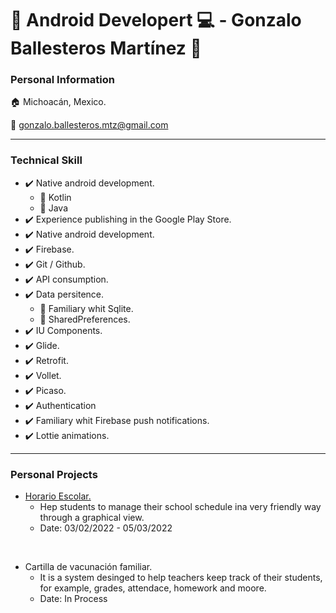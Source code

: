 # 📱 Android Developert 💻 - Gonzalo Ballesteros Martínez 🔋

### Personal Information
🏠  Michoacán, Mexico.

📧  gonzalo.ballesteros.mtz@gmail.com
___
### Technical Skill

* ✔️  Native android development.
    * 🔹    Kotlin
    * 🔹    Java
* ✔️  Experience publishing in the Google Play Store.
* ✔️  Native android development.
* ✔️  Firebase.
* ✔️  Git / Github.
* ✔️  API consumption.
* ✔️  Data persitence.
    * 🔹    Familiary whit Sqlite.
    * 🔹    SharedPreferences.
* ✔️  IU Components.
* ✔️  Glide.
* ✔️  Retrofit.
* ✔️  Vollet.
* ✔️  Picaso.
* ✔️  Authentication
* ✔️  Familiary whit Firebase push notifications.
* ✔️  Lottie animations.

___
### Personal Projects


* [Horario Escolar.](https://play.google.com/store/apps/details?id=com.elico.horarioescolar "Horario Escolar In Google Play Store")
    *  Hep students to manage their school schedule ina very friendly way through a graphical view.
    * Date: 03/02/2022 - 05/03/2022

<br>

* Cartilla de vacunación familiar.
    *   It is a system desinged to help teachers keep track of their students, for example, grades, attendace, homework and moore.
    * Date: In Process
